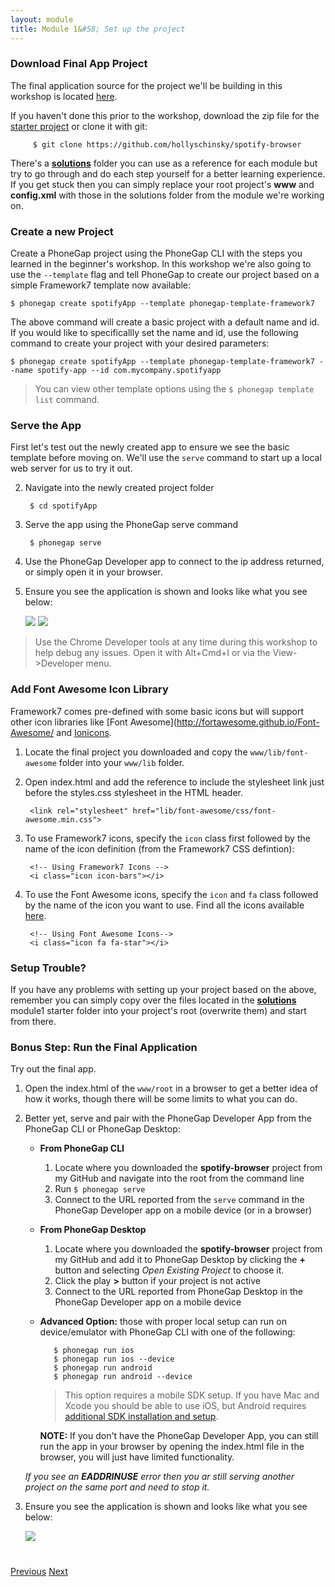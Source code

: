 ```yaml
---
layout: module
title: Module 1&#58; Set up the project
---
```

### Download Final App Project
The final application source for the project we'll be building in this workshop is located [here](https://github.com/hollyschinsky/spotify-browser).

If you haven't done this prior to the workshop, download the zip file for the [starter project](https://github.com/hollyschinsky/spotify-browser/archive/master.zip) 
or clone it with git:
   
         $ git clone https://github.com/hollyschinsky/spotify-browser
           
There's a **[solutions](https://github.com/hollyschinsky/spotify-browser/tree/master/solutions)** folder you can use as a reference for each
 module but try to go through and do each step yourself for a better learning experience. If you get stuck then you can simply replace your root project's **www** and **config.xml** with those in the solutions folder from the module
 we're working on.

### Create a new Project
Create a PhoneGap project using the PhoneGap CLI with the steps you learned in the beginner's workshop. In this workshop we're also
going to use the `--template` flag and tell PhoneGap to create our project based on a simple Framework7 template now available: 
        
    $ phonegap create spotifyApp --template phonegap-template-framework7      
       
The above command will create a basic project with a default name and id. If you would like to specificallly set the name and id, use the following
command to create your project with your desired parameters:
          
    $ phonegap create spotifyApp --template phonegap-template-framework7 --name spotify-app --id com.mycompany.spotifyapp

> You can view other template options using the `$ phonegap template list` command.

### Serve the App
First let's test out the newly created app to ensure we see the basic template before moving on. We'll use the `serve` command to start up a 
local web server for us to try it out. 
        
2. Navigate into the newly created project folder

        $ cd spotifyApp

3. Serve the app using the PhoneGap serve command
                
        $ phonegap serve

4. Use the PhoneGap Developer app to connect to the ip address returned, or simply open it in your browser.  
                        
5. Ensure you see the application is shown and looks like what you see below: 

   <img class="screenshot" src="images/f7-tpl.png"/>
   <img class="screenshot" src="images/f7-tpl2.png"/>

>Use the Chrome Developer tools at any time during this workshop to help debug any issues. Open it with Alt+Cmd+I or via the View->Developer menu. 


### Add Font Awesome Icon Library

Framework7 comes pre-defined with some basic icons but will support other icon libraries like [Font Awesome](http://fortawesome.github.io/Font-Awesome/ 
and [Ionicons](http://ionicons.com/).

1. Locate the final project you downloaded and copy the `www/lib/font-awesome` folder into your `www/lib` folder.
   
2. Open index.html and add the reference to include the stylesheet link just before the styles.css stylesheet in the HTML header.   
      
        <link rel="stylesheet" href="lib/font-awesome/css/font-awesome.min.css">
        
3. To use Framework7 icons, specify the `icon` class first followed by the name of the icon definition (from the Framework7 CSS defintion):
        
        <!-- Using Framework7 Icons -->
        <i class="icon icon-bars"></i>

4. To use the Font Awesome icons, specify the `icon` and `fa` class followed by the name of the icon you want to use. Find all the icons available
[here](http://fortawesome.github.io/Font-Awesome/icons/). 
        
        <!-- Using Font Awesome Icons-->
        <i class="icon fa fa-star"></i> 


### Setup Trouble?        
If you have any problems with setting up your project based on the above, remember you can simply copy over the files located in the **[solutions](https://github.com/hollyschinsky/spotify-browser/tree/master/solutions)** 
module1 starter folder into your project's root (overwrite them) and start from there. 

### Bonus Step: Run the Final Application
Try out the final app.  

1. Open the index.html of the `www/root` in a browser to get a better idea of how it works, though there will be some limits to what you can do.
1. Better yet, serve and pair with the PhoneGap Developer App from the PhoneGap CLI or PhoneGap Desktop:  
  
   - **From PhoneGap CLI** 
     1. Locate where you downloaded the **spotify-browser** project from my GitHub and navigate into the root from the command line          
     2. Run `$ phonegap serve`
     3. Connect to the URL reported from the `serve` command in the PhoneGap Developer app on a mobile device (or in a browser)

     
   - **From PhoneGap Desktop**
     1. Locate where you downloaded the **spotify-browser** project from my GitHub and add it to PhoneGap Desktop by clicking the **+** button
     and selecting *Open Existing Project* to choose it. 
     2. Click the play **>** button if your project is not active 
     3. Connect to the URL reported from PhoneGap Desktop in the PhoneGap Developer app on a mobile device
            
   - **Advanced Option:** those with proper local setup can run on device/emulator with PhoneGap CLI with one of the following:
        
            $ phonegap run ios
            $ phonegap run ios --device
            $ phonegap run android             
            $ phonegap run android --device               
      
      >This option requires a mobile SDK setup. If you have Mac and Xcode you should be able to use iOS, but Android requires [additional SDK installation and setup](http://developer.android.com/sdk). 

       **NOTE:** If you don't have the PhoneGap Developer App, you can still run the app in your browser by opening the index.html file in the browser, you will just have limited 
       functionality.    

    *If you see an **EADDRINUSE** error then you ar still serving another project on the same port and need to stop it.*

2. Ensure you see the application is shown and looks like what you see below: 

   <img class="screenshot-lg" src="images/main2.png"/>   
 

<div class="row" style="margin-top:40px;">
<div class="col-sm-12">
<a href="index.html" class="btn btn-default"><i class="glyphicon glyphicon-chevron-left"></i> Previous</a>
<a href="module2.html" class="btn btn-default pull-right">Next <i class="glyphicon
glyphicon-chevron-right"></i></a>
</div>
</div>

